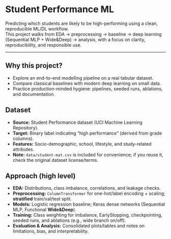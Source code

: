 # Student Performance ML

Predicting which students are likely to be high-performing using a clean, reproducible ML/DL workflow.  
This project walks from EDA → preprocessing → baseline → deep learning (Sequential MLP + Wide&Deep) → analysis, with a focus on clarity, reproducibility, and responsible use.

---

## Why this project?
- Explore an end-to-end modelling pipeline on a real tabular dataset.
- Compare classical baselines with modern deep learning on small data.
- Practice production-minded hygiene: pipelines, seeded runs, ablations, and documentation.

## Dataset
- **Source:** Student Performance dataset (UCI Machine Learning Repository).
- **Target:** Binary label indicating “high performance” (derived from grade columns).
- **Features:** Socio-demographic, school, lifestyle, and study-related attributes.
- **Note:** `data/student-mat.csv` is included for convenience; if you reuse it, check the original dataset license/terms.

## Approach (high level)
- **EDA:** Distributions, class imbalance, correlations, and leakage checks.
- **Preprocessing:** `ColumnTransformer` for one-hot/label encoding + scaling; **stratified** train/val/test split.
- **Models:** Logistic regression baseline; Keras dense networks (Sequential MLP, Functional **Wide&Deep**).
- **Training:** Class weighting for imbalance, EarlyStopping, checkpointing, seeded runs, and ablations (e.g., wide branch on/off).
- **Evaluation & Analysis:** Consolidated plots/tables and notes on limitations, bias, and interpretability.
